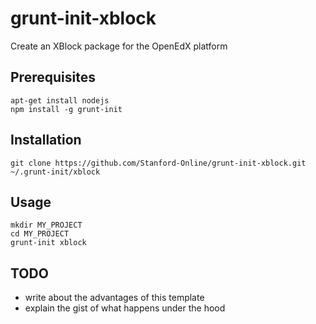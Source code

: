 # grunt-init-xblock
Create an XBlock package for the OpenEdX platform

## Prerequisites
```shell
apt-get install nodejs
npm install -g grunt-init
```

## Installation
```shell
git clone https://github.com/Stanford-Online/grunt-init-xblock.git ~/.grunt-init/xblock
```

## Usage
```shell
mkdir MY_PROJECT
cd MY_PROJECT
grunt-init xblock
```

## TODO
- write about the advantages of this template
- explain the gist of what happens under the hood
